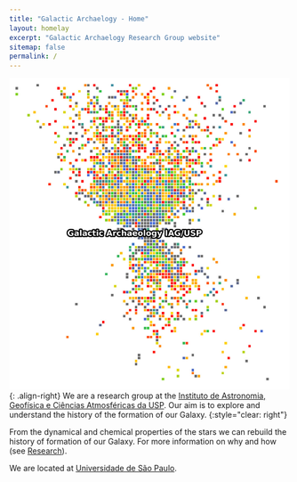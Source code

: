 ```yaml
---
title: "Galactic Archaelogy - Home"
layout: homelay
excerpt: "Galactic Archaelogy Research Group website"
sitemap: false
permalink: /
---
```


![](/images/Galactic_Archaelogy.jpeg){: .align-right}
We are a research group at the [Instituto de Astronomia, Geofísica e Ciências Atmosféricas da USP](https://www.iag.usp.br/). Our aim is to explore and understand the history of the formation of our Galaxy.
{:style="clear: right"}


From the dynamical and chemical properties of the stars we can rebuild the history of formation of our Galaxy. For more information on why and how (see [Research](research)).

We are located at [Universidade de São Paulo](https://www5.usp.br/).
